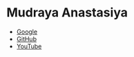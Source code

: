 <h1>Mudraya Anastasiya</h1>
<script>console.log("Hello World!")</script>
<ul>
<li><a href="https://www.google.com.ua">Google</a></li>
<li><a href="https://github.com">GitHub</a></li>
<li><a href="http://www.youtube.com/">YouTube</a></li>
</ul>